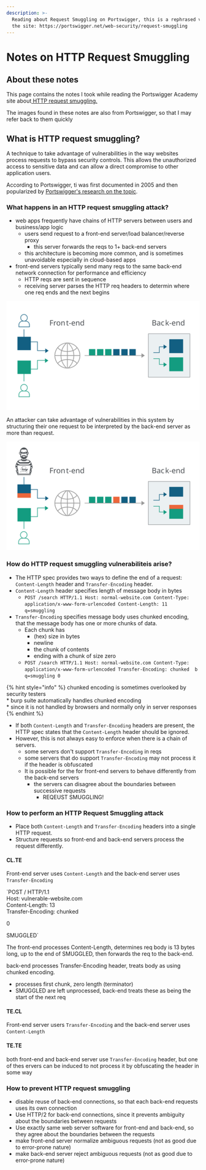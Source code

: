 ```yaml
---
description: >-
  Reading about Request Smuggling on Portswigger, this is a rephrased version of
  the site: https://portswigger.net/web-security/request-smuggling
---
```


# Notes on HTTP Request Smuggling

## About these notes

This page contains the notes I took while reading the Portswigger Academy site about[ HTTP request smuggling.](https://portswigger.net/web-security/request-smuggling)

The images found in these notes are also from Portswigger, so that I may refer back to them quickly 

## What is HTTP request smuggling?

A technique to take advantage of vulnerabilities in the way websites process requests to bypass security controls. This allows the unauthorized access to sensitive data and can allow a direct compromise to other application users.

According to Portswigger, ti was first documented in 2005 and then popularized by [Portswigger's research on the topic](https://portswigger.net/research/http-desync-attacks-request-smuggling-reborn).

### What happens in an HTTP request smuggling attack?

* web apps frequently have chains of HTTP servers between users and business/app logic
  * users send request to a front-end server/load balancer/reverse proxy
    * this server forwards the reqs to 1+ back-end servers
  * this architecture is becoming more common, and is sometimes unavoidable especially in cloud-based apps
* front-end servers typically send many reqs to the same back-end network connection for performance and efficiency
  * HTTP reqs are sent in sequence
  * receiving server parses the HTTP req headers to determin where one req ends and the next begins

![illustration on architecture of front-ent and back-end web app servers.](../.gitbook/assets/forwarding-http-requests-to-back-end-server.svg)

An attacker can take advantage of vulnerabilities in this system by structuring their one request to be interpreted by the back-end server as more than request.

![attacker forming request to be interpreted as multiple requests by back-end server](../.gitbook/assets/smuggling-http-request-to-back-end-server.svg)

### How do HTTP request smuggling vulnerabiliteis arise?

* The HTTP spec provides two ways to define the end of a request: `Content-Length` header and `Transfer-Encoding` header.
* `Content-Length` header specifies length of message body in bytes
  * `POST /search HTTP/1.1 Host: normal-website.com Content-Type: application/x-www-form-urlencoded Content-Length: 11  q=smuggling`
* `Transfer-Encoding` specifies message body uses chunked encoding, that the message body has one or more chunks of data. 
  * Each chunk has 
    * \(hex\) size in bytes
    * newline
    * the chunk of contents
    * ending with a chunk of size zero
  * `POST /search HTTP/1.1 Host: normal-website.com Content-Type: application/x-www-form-urlencoded Transfer-Encoding: chunked  b q=smuggling 0`

{% hint style="info" %}
chunked encoding is sometimes overlooked by security testers   
\* burp suite automatically handles chunked encoding  
\* since it is not handled by browsers and normally only in server responses
{% endhint %}

* If both `Content-Length` and `Transfer-Encoding` headers are present, the HTTP spec states that the `Content-Length` header should be ignored. 
* However, this is not always easy to enforce when there is a chain of servers.
  * some servers don't support `Transfer-Encoding` in reqs
  * some servers that do support `Transfer-Encoding` may not process it if the header is obfuscated
  * It is possible for the for front-end servers to behave differently from the back-end servers
    * the servers can disagree about the boundaries between successive requests
      * REQEUST SMUGGLING!

### How to perform an HTTP Request Smuggling attack

* Place both `Content-Length` and `Transfer-Encoding` headers into a single HTTP request.
* Structure requests so front-end and back-end servers process the request differently.

#### CL.TE

Front-end server uses `Content-Length` and the back-end server uses `Transfer-Encoding`

`POST / HTTP/1.1  
Host: vulnerable-website.com  
Content-Length: 13  
Transfer-Encoding: chunked  
  
0  
  
SMUGGLED`

The front-end processes Content-Length, determines req body is 13 bytes long, up to the end of SMUGGLED, then forwards the req to the back-end.

back-end processes Transfer-Encoding header, treats body as using chunked encoding.

* processes first chunk, zero length \(terminator\)
* SMUGGLED are left unprocessed, back-end treats these as being the start of the next req

#### TE.CL

Front-end server users `Transfer-Encoding` and the back-end server uses `Content-Length`

#### TE.TE

both front-end and back-end server use `Transfer-Encoding` header, but one of thes ervers can be induced to not process it by obfuscating the header in some way

### How to prevent HTTP request smuggling

* disable reuse of back-end connections, so that each back-end requests uses its own connection
* Use HTTP/2 for back-end connections, since it prevents ambiguity about the boundaries between requests
* Use exactly same web server software for front-end and back-end, so they agree about the boundaries between the requests
* make front-end server normalize ambiguous requests \(not as good due to error-prone nature\)
* make back-end server reject ambiguous requests \(not as good due to error-prone nature\)

